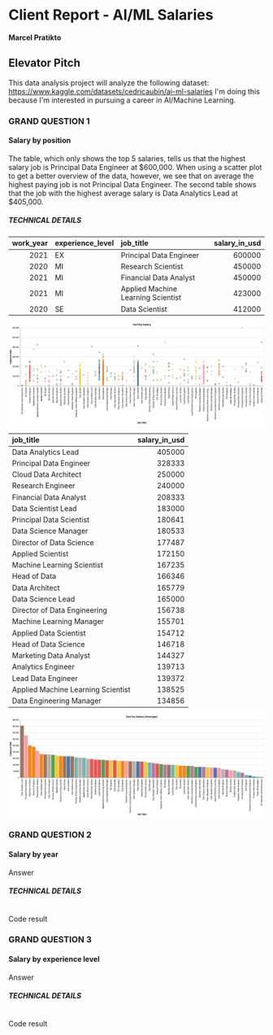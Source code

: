 # Client Report - AI/ML Salaries
__Marcel Pratikto__

## Elevator Pitch
This data analysis project will analyze the following dataset:
https://www.kaggle.com/datasets/cedricaubin/ai-ml-salaries
I'm doing this because I'm interested in pursuing a career in AI/Machine Learning.

### GRAND QUESTION 1
#### Salary by position
The table, which only shows the top 5 salaries, tells us that the highest salary job is Principal Data Engineer at \$600,000.
When using a scatter plot to get a better overview of the data, however, we see that on average the highest paying job is not Principal Data Engineer.
The second table shows that the job with the highest average salary is Data Analytics Lead at \$405,000.

##### TECHNICAL DETAILS
|   work_year | experience_level   | job_title                                |   salary_in_usd |
|------------:|:-------------------|:-----------------------------------------|----------------:|
|        2021 | EX                 | Principal Data Engineer                  |          600000 |
|        2020 | MI                 | Research Scientist                       |          450000 |
|        2021 | MI                 | Financial Data Analyst                   |          450000 |
|        2021 | MI                 | Applied Machine Learning Scientist       |          423000 |
|        2020 | SE                 | Data Scientist                           |          412000 |
![Salary Scatter Plot](sort_by_salary_chart.png)

| job_title                                |   salary_in_usd |
|:-----------------------------------------|----------------:|
| Data Analytics Lead                      |          405000 |
| Principal Data Engineer                  |          328333 |
| Cloud Data Architect                     |          250000 |
| Research Engineer                        |          240000 |
| Financial Data Analyst                   |          208333 |
| Data Scientist Lead                      |          183000 |
| Principal Data Scientist                 |          180641 |
| Data Science Manager                     |          180533 |
| Director of Data Science                 |          177487 |
| Applied Scientist                        |          172150 |
| Machine Learning Scientist               |          167235 |
| Head of Data                             |          166346 |
| Data Architect                           |          165779 |
| Data Science Lead                        |          165000 |
| Director of Data Engineering             |          156738 |
| Machine Learning Manager                 |          155701 |
| Applied Data Scientist                   |          154712 |
| Head of Data Science                     |          146718 |
| Marketing Data Analyst                   |          144327 |
| Analytics Engineer                       |          139713 |
| Lead Data Engineer                       |          139372 |
| Applied Machine Learning Scientist       |          138525 |
| Data Engineering Manager                 |          134856 |
![Average Salary Based on Job Title](sort_by_salary_average_chart.png)

### GRAND QUESTION 2
#### Salary by year
Answer

##### TECHNICAL DETAILS
```python 

```
Code result

### GRAND QUESTION 3
#### Salary by experience level
Answer

##### TECHNICAL DETAILS
```python 

```
Code result